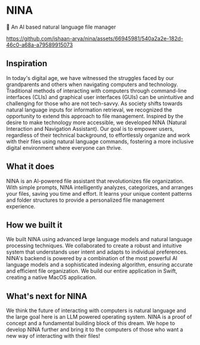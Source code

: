 # NINA

📁 An AI based natural language file manager

https://github.com/ishaan-arya/nina/assets/66945981/540a2a2e-182d-46c0-a68a-a79589915073


## Inspiration
In today's digital age, we have witnessed the struggles faced by our grandparents and others when navigating computers and technology. Traditional methods of interacting with computers through command-line interfaces (CLIs) and graphical user interfaces (GUIs) can be unintuitive and challenging for those who are not tech-savvy. As society shifts towards natural language inputs for information retrieval, we recognized the opportunity to extend this approach to file management. Inspired by the desire to make technology more accessible, we developed NINA (Natural Interaction and Navigation Assistant). Our goal is to empower users, regardless of their technical background, to effortlessly organize and work with their files using natural language commands, fostering a more inclusive digital environment where everyone can thrive.

## What it does
NINA is an AI-powered file assistant that revolutionizes file organization. With simple prompts, NINA intelligently analyzes, categorizes, and arranges your files, saving you time and effort. It learns your unique content patterns and folder structures to provide a personalized file management experience.

## How we built it
We built NINA using advanced large language models and natural language processing techniques. We collaborated to create a robust and intuitive system that understands user intent and adapts to individual preferences. NINA's backend is powered by a combination of the most powerful AI language models and a sophisticated indexing algorithm, ensuring accurate and efficient file organization. We build our entire application in Swift, creating a native MacOS application.

## What's next for NINA
We think the future of interacting with computers is natural language and the large goal here is an LLM powered operating system. NINA is a proof of concept and a fundamental building block of this dream. We hope to develop NINA further and bring it to the computers of those who want a new way of interacting with their files!
